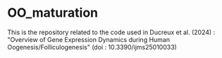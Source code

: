 # OO_maturation

This is the repository related to the code used in Ducreux et al. (2024) : "Overview of Gene Expression Dynamics during Human Oogenesis/Folliculogenesis" (doi : 10.3390/ijms25010033)
